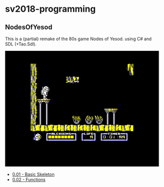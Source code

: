 # sv2018-programming

## NodesOfYesod 

This is a (partial) remake of the 80s game Nodes of Yesod. using C# and
SDL (+Tao.Sdl).

![](nodes_original.png)

* [0.01 - Basic Skeleton](nodes001.md)
* [0.02 - Functions](nodes002.md)

